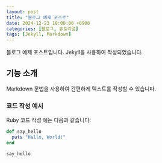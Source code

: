 ```yaml
---
layout: post
title: "블로그 예제 포스트"
date: 2024-12-23 10:00:00 +0900
categories: [블로그, 튜토리얼]
tags: [Jekyll, Markdown]
---
```


블로그 예제 포스트입니다. Jekyll을 사용하여 작성되었습니다.

## 기능 소개
Markdown 문법을 사용하여 간편하게 텍스트를 작성할 수 있습니다.

### 코드 작성 예시
Ruby 코드 작성 예는 다음과 같습니다:

```ruby
def say_hello
  puts "Hello, World!"
end

say_hello
